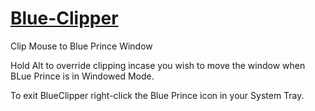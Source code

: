 # [Blue-Clipper](https://github.com/smoorke/Blue-Clipper/releases/latest/download/BlueClipper.exe)
Clip Mouse to Blue Prince Window

Hold Alt to override clipping incase you wish to move the window when BLue Prince is in Windowed Mode.

To exit BlueClipper right-click the Blue Prince icon in your System Tray.
